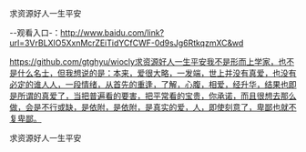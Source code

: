 求资源好人一生平安

--观看入口-：http://www.baidu.com/link?url=3VrBLXlO5XxnMcrZEiTidYCfCWF-0d9sJg6RtkqzmXC&wd

https://github.com/gtghyu/wiocly求资源好人一生平安我不是形而上学家，也不是什么名士，但我想说的是：本来，爱很大略，一发端，世上并没有真爱，也没有必定的谁人人，一段情绪，从首先的重逢，了解，心腹，相爱，经升华，结果也即是所谓的真爱了，当把普遍看的要害，把平常看的宝贵，你承诺，而且很想去那么做，会是不行或缺，是依附，是依附，是真实的爱，人，即使刻意了，卑鄙也就不复卑鄙。

求资源好人一生平安
